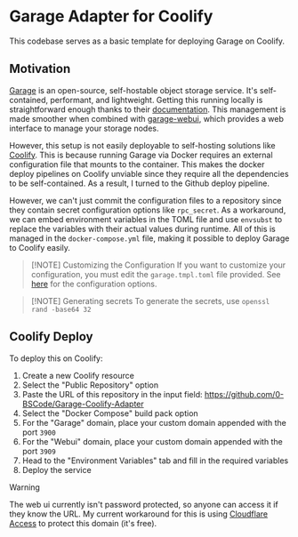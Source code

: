# Garage Adapter for Coolify

This codebase serves as a basic template for deploying Garage on Coolify.

## Motivation

[Garage](https://garagehq.deuxfleurs.fr/) is an open-source, self-hostable object storage service. It's self-contained, performant, and lightweight. 
Getting this running locally is straightforward enough thanks to their [documentation](https://garagehq.deuxfleurs.fr/documentation/quick-start/). This management is made smoother when combined with [garage-webui](https://github.com/khairul169/garage-webui), which provides a web interface to manage your storage nodes.

However, this setup is not easily deployable to self-hosting solutions like [Coolify](https://coolify.io/). This is because running Garage via Docker requires an external configuration file that mounts to the container. This makes the docker deploy pipelines on Coolify unviable since they require all the dependencies to be self-contained. As a result, I turned to the Github deploy pipeline. 

However, we can't just commit the configuration files to a repository since they contain secret configuration options like `rpc_secret`. As a workaround, we can embed environment variables in the TOML file and use `envsubst` to replace the variables with their actual values during runtime. All of this is managed in the `docker-compose.yml` file, making it possible to deploy Garage to Coolify easily.

> [!NOTE] Customizing the Configuration
> If you want to customize your configuration, you must edit the `garage.tmpl.toml` file provided. See [here](https://garagehq.deuxfleurs.fr/documentation/reference-manual/configuration) for the configuration options.

> [!NOTE] Generating secrets
> To generate the secrets, use `openssl rand -base64 32`

## Coolify Deploy

To deploy this on Coolify:
1. Create a new Coolify resource
2. Select the "Public Repository" option
3. Paste the URL of this repository in the input field: https://github.com/0-BSCode/Garage-Coolify-Adapter
4. Select the "Docker Compose" build pack option
5. For the "Garage" domain, place your custom domain appended with the port `3900`
6. For the "Webui" domain, place your custom domain appended with the port `3909`
7. Head to the "Environment Variables" tab and fill in the required variables
8. Deploy the service

> [!WARNING]
> The web ui currently isn't password protected, so anyone can access it if they know the URL. My current workaround for this is using [Cloudflare Access](https://www.cloudflare.com/zero-trust/products/access/) to protect this domain (it's free).
